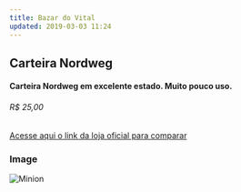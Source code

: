 ```yaml
---
title: Bazar do Vital
updated: 2019-03-03 11:24
---
```


<div class="divider"></div>

## Carteira Nordweg

#### Carteira Nordweg em excelente estado. Muito pouco uso.

###### R$ 25,00

[Acesse aqui o link da loja oficial para comparar](https://www.nordweg.com/products/carteira-de-couro-compacta-party-wallet-nw009?taxon_id=24)

### Image

![Minion](http://octodex.github.com/images/minion.png)

[^1]: Footnote number one yeah baby! Long sentence test of footnote to see how the words are wrapping between each other. Might overflowww!
[^2]: A footnote you can link to - [click here!](#)
